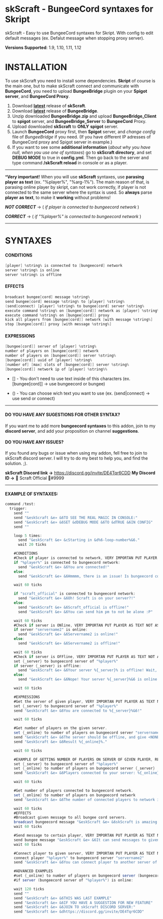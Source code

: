 # skScraft - BungeeCord syntaxes for Skript
skScraft - Easy to use BungeeCord syntaxes for Skript. With config to edit default messages (ex. Defalut message when stopping proxy server).

**Versions Supported**: 1.9, 1.10, 1.11, 1.12 
# INSTALLATION
To use skScraft you need to install some dependencies. **Skript** of course is the main one, but to make skScraft connect and communicate with **BungeeCord**, you need to upload **BungeeBridge** plugin on your **Spigot server**, and **BungeeCord Proxy**.

1. Download **[latest](https://github.com/scraft-official/skScraft/releases/tag/1.0 "Click here to download, latest release!")** release of **skScraft**.
2. Download **[latest](https://www.spigotmc.org/resources/bungeebridge.5820/ "Click here to download, latest release!")** release of **BungeeBridge**.
3. Unzip downloaded **BungeeBridge.zip** and upload **BungeeBridge_Client** to **spigot** server, and **BungeeBridge_Server** to **BungeeCord** Proxy.
4. Upload downloaded **skScraft** to **ONLY** **spigot** server.
5. Launch **BungeeCord** proxy first, then **Spigot** server, and *change config* file of *BungeeBridge* if you need. (If you have different IP adresses of BungeeCord proxy and Spigot server in example.)
6. If you want to see some **additional information** (*about why you have null, when you use one of syntaxes*) go to **skScraft directory**, and set **DEBUG MODE** to true in **config.yml**. Then go back to the server and type command **/skScraft reload** in console or as a player.

------------

***Very important!** When you will use **skScraft** syntaxes, use **parasing player as text** (ex. "%player%", "%arg-1%"). The main reason of that, is parasing online player by skript, can not work correctly, if player is not connected to the same server where the syntax is used. So **always** parse **player** **as** **text**, to make it **working** without problems!

***NOT CORRECT*** -> ( *if player is connected to bungeecord network* )

***CORRECT*** -> ( *if "%player%" is connected to bungeecord network* )

------------


# SYNTAXES
#### CONDITIONS　

```java
[player] %string% is connected to [bungeecord] network
server %string% is online
server %string% is offline
```
#### EFFECTS　

```java
broadcast bungee[cord] message %string%
send bungee[cord] message %string% to [player] %string%
(send|connect) [player] %string% to bungee[cord] server %string%
execute command %string% on [bungee[cord]] network as [player] %string%
execute command %string% on [bungee[cord]] proxy
kick all players from [bungee[cord]] network [with message %string%]
stop [bungee[cord]] proxy [with message %string%]
```

#### EXPRESSIONS　

```java
[bungee[cord]] server of [player] %string%
number of players on [bungee[cord]] network
number of players on [bungee[cord]] server %string%
[bungee[cord]] uuid of [player] %string%
[number of] [max] slots of [bungee[cord]] server %string%
[bungee[cord]] network ip of [player] %string%%
```
* [] - You don't need to use text inside of this characters (ex. [bungee[cord]] -> use bungeecord or bungee)

* () - You can choose wich text you want to use (ex. (send|connect) -> use send or connect)

------------
#### DO YOU HAVE ANY SUGESTIONS FOR OTHER SYNTAX?　
If you want me to add more **bungeecord syntaxes** to this addon, join to my **discord server**, and add your proposition on channel **suggestions**.

#### DO YOU HAVE ANY ISSUES?
If you found any bugs or issue when using my addon, fell free to join to skScraft discord server. I will try to do my best to help you, and find the solution. ;).

**skScraft Discord link ->** https://discord.gg/invite/DE4Tqr6CDD
**My Discord ID ->** 🚀 Scraft Official 🚀#9999

------------
#### EXAMPLE OF SYNTAXES:
```java
command /test:
  trigger:
    send ""
    send "&eskScraft &e» &6TO SEE THE REAL MAGIC IN CONSOLE:"
    send "&eskScraft &e» &6SET &dDEBUG MODE &6TO &dTRUE &6IN CONFIG"
    send ""

    loop 5 times:
      send "&eskScraft &e» &cStarting in &d%6-loop-number%&6."
      wait 20 ticks

    #CONDITIONS
    #Check if player is connected to network, VERY IMPORTAN PUT PLAYER AS TEXT NOT AS PLAYER!!! {"%player%", "%arg-1%", ect...}
    if "%player%" is connected to bungeecord network:
      send "&eskScraft &e» &6You are connected!"
    else:
      send "&eskScraft &e» &6Hmmmm, there is an issue! Is bungeecord connected?"

    wait 60 ticks

    if "scraft_official" is connected to bungeecord network:
      send "&eskScraft &e» &6Oh! Scraft is on your server?!"
    else:
      send "&eskScraft &e» &6Scraft_official is offline!"
      send "&eskScraft &e» &6You can send him pm to not be alone :P"

    wait 60 ticks
    #Check if server is ONline, VERY IMPORTAN PUT PLAYER AS TEXT NOT AS PLAYER!!! {"%player%", "%arg-1%", ect...}
    if server "servername2" is online:
      send "&eskScraft &e» &6Servername2 is online!"
    else:
      send "&eskScraft &e» &6Servername2 is offline!"

    wait 60 ticks
    #Check if server is OFFline, VERY IMPORTAN PUT PLAYER AS TEXT NOT AS PLAYER!!! {"%player%", "%arg-1%", ect...}
    set {_server} to bungeecord server of "%player%"
    if server {_server} is offline:
      send "&eskScraft &e» &6Your server %{_server}% is offline! Wait, what????? How did you run the command???"
    else:
      send "&eskScraft &e» &6Nope! Your server %{_server}%&6 is online!"

    wait 60 ticks

    #EXPRESSIONS
    #Get the server of given player, VERY IMPORTAN PUT PLAYER AS TEXT NOT AS PLAYER!!! {"%player%", "%arg-1%", ect...}
    set {_server} to bungeecord server of "%player%"
    send "&eskScraft &e» &6You are connected to %{_server}%&6!"

    wait 60 ticks

    #Get number of players on the given server.
    set {_online} to number of players on bungeecord server "servername2"
    send "&eskScraft &e» &6The server should be offline, and give <NONE>."
    send "&eskScraft &e» &6Result %{_online}%."

    wait 60 ticks

    #EXAMPLE OF GETTING NUMBER OF PLAYERS ON SERVER OF GIVEN PLAYER, REMEBER TO PUT PLAYER AS TEXT!!!
    set {_server} to bungeecord server of "%player%"
    set {_online} to number of players on bungeecord server {_server}
    send "&eskScraft &e» &6Players connected to your server: %{_online}%"

    wait 60 ticks

    #Get number of players connected to bungeecord network.
    set {_online} to number of players on bungeecord network
    send "&eskScraft &e» &6The number of connected players to network is: %{_online}%"

    wait 60 ticks
    #EFFECTS
    #Broadcast given message to all bungee cord servers.
    broadcast bungeecord message "&eskScraft &e» &6skScraft is amazing! It can broadcast messages!"
    wait 60 ticks

    #Send message to certain player, VERY IMPORTAN PUT PLAYER AS TEXT NOT AS PLAYER!!! {"%player%", "%arg-1%", ect...}
    send bungee message "&eskScraft &e» &6It can send messages to given player!" to "%player%"
    wait 60 ticks

    #Connect player to given server, VERY IMPORTAN PUT PLAYER AS TEXT NOT AS PLAYER!!! {"%player%", "%arg-1%", ect...}
    connect player "%player%" to bungeecord server "servername2"
    send "&eskScraft &e» &6You can connect player to another server of your network, for this example it will give no results."

    #ADVANCED EXAMPLES
    #set {_online} to number of players on bungeecord server (bungeecord server of "%player%")
    #if server (bungeecord server of "%player%") is online:

    wait 120 ticks
    send ""
    send "&eskScraft &e» &6THIS WAS LAST EXAMPLE"
    send "&eskScraft &e» &6IF YOU HAVE A SUGGESTION FOR NEW FEATURE"
    send "&eskScraft &e» &6JOIN TO skScraft DISCORD SERVER:"
    send "&eskScraft &e» &dhttps://discord.gg/invite/DE4Tqr6CDD"
```
